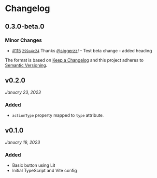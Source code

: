 # Changelog

## 0.3.0-beta.0

### Minor Changes

- [#115](https://github.com/justeattakeaway/pie/pull/115) [`299a4c24`](https://github.com/justeattakeaway/pie/commit/299a4c241607750589e15d6618d23cd7fa7b42bf) Thanks [@siggerzz](https://github.com/siggerzz)! - Test beta change - added heading

The format is based on [Keep a Changelog](http://keepachangelog.com/en/1.0.0/)
and this project adheres to [Semantic Versioning](http://semver.org/spec/v2.0.0.html).

## v0.2.0

_January 23, 2023_

### Added

- `actionType` property mapped to `type` attribute.

## v0.1.0

_January 19, 2023_

### Added

- Basic button using Lit
- Initial TypeScript and Vite config
